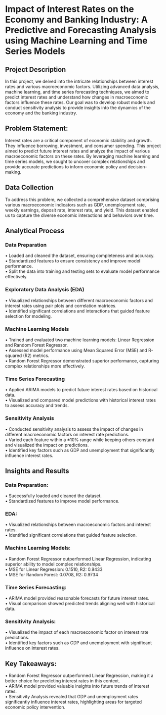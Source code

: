 # Impact of Interest Rates on the Economy and Banking Industry: A Predictive and Forecasting Analysis using Machine Learning and Time Series Models

## Project Description

In this project, we delved into the intricate relationships between interest rates and various macroeconomic factors. Utilizing advanced data analysis, machine learning, and time series forecasting techniques, we aimed to predict interest rates and understand how changes in macroeconomic factors influence these rates. Our goal was to develop robust models and conduct sensitivity analysis to provide insights into the dynamics of the economy and the banking industry.

## Problem Statement:

Interest rates are a critical component of economic stability and growth. They influence borrowing, investment, and consumer spending. This project aimed to predict future interest rates and analyze the impact of various macroeconomic factors on these rates. By leveraging machine learning and time series models, we sought to uncover complex relationships and provide accurate predictions to inform economic policy and decision-making.

## Data Collection

To address this problem, we collected a comprehensive dataset comprising various macroeconomic indicators such as GDP, unemployment rate, weekly earnings, deposit rate, interest rate, and yield. This dataset enabled us to capture the diverse economic interactions and behaviors over time.

## Analytical Process

### Data Preparation
• Loaded and cleaned the dataset, ensuring completeness and accuracy.<br>
• Standardized features to ensure consistency and improve model performance.<br>
• Split the data into training and testing sets to evaluate model performance effectively.<br>

### Exploratory Data Analysis (EDA)
• Visualized relationships between different macroeconomic factors and interest rates using pair plots and correlation matrices.<br>
• Identified significant correlations and interactions that guided feature selection for modeling.<br>

### Machine Learning Models
• Trained and evaluated two machine learning models: Linear Regression and Random Forest Regressor.<br>
• Assessed model performance using Mean Squared Error (MSE) and R-squared (R2) metrics.<br>
• Random Forest Regressor demonstrated superior performance, capturing complex relationships more effectively.<br>

### Time Series Forecasting
• Applied ARIMA models to predict future interest rates based on historical data.<br>
• Visualized and compared model predictions with historical interest rates to assess accuracy and trends.<br>

### Sensitivity Analysis
• Conducted sensitivity analysis to assess the impact of changes in different macroeconomic factors on interest rate predictions.<br>
• Varied each feature within a ±10% range while keeping others constant and visualized the impact on predictions.<br>
• Identified key factors such as GDP and unemployment that significantly influence interest rates.<br>

## Insights and Results

### Data Preparation:
• Successfully loaded and cleaned the dataset.<br>
• Standardized features to improve model performance.<br>

### EDA:
• Visualized relationships between macroeconomic factors and interest rates.<br>
• Identified significant correlations that guided feature selection.<br>

### Machine Learning Models:
• Random Forest Regressor outperformed Linear Regression, indicating superior ability to model complex relationships.<br>
• MSE for Linear Regression: 0.1510, R2: 0.9433<br>
• MSE for Random Forest: 0.0708, R2: 0.9734<br>

### Time Series Forecasting:
• ARIMA model provided reasonable forecasts for future interest rates.<br>
• Visual comparison showed predicted trends aligning well with historical data.<br>

### Sensitivity Analysis:
• Visualized the impact of each macroeconomic factor on interest rate predictions.<br>
• Identified key factors such as GDP and unemployment with significant influence on interest rates.<br>

## Key Takeaways:
• Random Forest Regressor outperformed Linear Regression, making it a better choice for predicting interest rates in this context.<br>
• ARIMA model provided valuable insights into future trends of interest rates.<br>
• Sensitivity Analysis revealed that GDP and unemployment rates significantly influence interest rates, highlighting areas for targeted economic policy intervention.<br>

